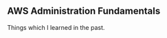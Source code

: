 AWS Administration Fundamentals
-------------------------------

Things which I learned in the past.